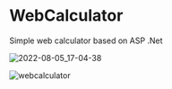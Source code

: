 # WebCalculator
Simple web calculator based on ASP .Net 

![2022-08-05_17-04-38](https://user-images.githubusercontent.com/101441066/183074153-0743271d-ffd1-414e-8a95-a405db4bfa62.png)


![webcalculator](https://user-images.githubusercontent.com/101441066/183074203-ee18be91-3ca1-49fd-8314-776b6f7c1b05.png)
